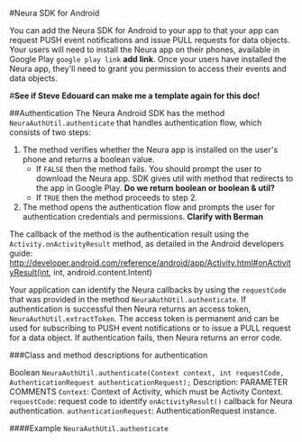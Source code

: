 
#Neura SDK for Android

You can add the Neura SDK for Android to your app to that your app can request PUSH event notifications and issue PULL requests for data objects.  Your users will need to install the Neura app on their phones, available in Google Play `google play link` **add link**.  Once your users have installed the Neura app, they'll need to grant you permission to access their events and data objects.

#**See if Steve Edouard can make me a template again for this doc!**


##AuthenticationThe Neura Android SDK has the method `NeuraAuthUtil.authenticate` that handles authentication flow, which consists of two steps:
1.	The method verifies whether the Neura app is installed on the user's phone and returns a boolean value.
    - If `FALSE` then the method fails. You should prompt the user to download the Neura app. SDK gives util with method that redirects to the app in Google Play. **Do we return boolean or boolean & util?**
    - If `TRUE` then the method proceeds to step 2.
2.	The method opens the authentication flow and prompts the user for authentication credentials and permissions.  **Clarify with Berman**The callback of the method is the authentication result using the `Activity.onActivityResult` method, as detailed in the Android developers guide: http://developer.android.com/reference/android/app/Activity.html#onActivityResult(int, int, android.content.Intent)

Your application can identify the Neura callbacks by using the `requestCode` that was provided in the method `NeuraAuthUtil.authenticate`.  If authentication is successful then Neura returns an access token, `NeuraAuthUtil.extractToken`. The access token is permanent and can be used for subscribing to PUSH event notifications or to issue a PULL request for a data object.  If authentication fails, then Neura returns an error code.

###Class and method descriptions for authenticationBoolean `NeuraAuthUtil.authenticate(Context context, int requestCode, AuthenticationRequest authenticationRequest);` Description:PARAMETER	COMMENTS`Context`: Context of Activity, which must be Activity Context. `requestCode`: request code to identify `onActivityResult()` callback for Neura authentication.`authenticationRequest`: AuthenticationRequest instance.####Example `NeuraAuthUtil.authenticate`


